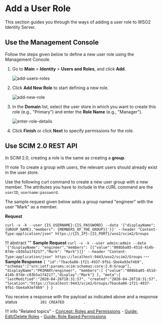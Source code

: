 # Add a User Role

This section guides you through the ways of adding a user role to WSO2 Identity Server.

## Use the Management Console

Follow the steps given below to define a new user role using the Management Console.

1. Go to **Main** > **Identity** > **Users and Roles**, and click  **Add**. 

    ![add-users-roles]({{base_path}}/assets/img/fragments/add-users-roles.png)

2. Click **Add New Role** to start defining a new role.

    ![add-new-role]({{base_path}}/assets/img/fragments/add-new-role.png)

3. In the **Domain** list, select the user store in which you want to create this role (e.g., "Primary") and enter the **Role Name** (e.g., "Manager").

    ![enter-role-details]({{base_path}}/assets/img/fragments/enter-role-details.png)
    
4. Click **Finish** or click **Next** to specify permissions for the role.

## Use SCIM 2.0 REST API

In SCIM 2.0, creating a role is the same as creating a **group**.

!!! note
    To create a group with users, the relevant users should already exist in the user store.
    

Use the following curl command to create a new user group with a new member. The attributes you have to include in the cURL command are the `userID`, `username:password`.

The sample request given below adds a group named "engineer" with the user "Mark" as a member.

**Request**

``` curl
curl -v -k --user {IS_USERNAME}:{IS_PASSWORD} --data '{"displayName": {GROUP_NAME},"members": {MEMBERS_OF_THE_GROUP}}'}}' --header "Content-Type:application/json" https://{IS_IP}:{IS_PORT}/wso2/scim2/Groups
```

!!! abstract ""
    **Sample Request**
    ```
    curl -v -k --user admin:admin --data '{"displayName": "engineer","members": [{"value":"008bba85-451d-414b-87de-c03b5a1f4217","Mark": "Mark"}]}' --header "Content-Type:application/json" https://localhost:9443/wso2/scim2/Groups
    ```
    ---
    **Sample Response**
    ```
    {
        "id":"7bac6a86-1f21-4937-9fb1-5be4a93ef469",
        "schemas":["urn:ietf:params:scim:schemas:core:2.0:Group"],
        "displayName":"PRIMARY/engineer",
        "members":[
            {"value":"008bba85-451d-414b-87de-c03b5a1f4217","display":"Mark"}
        ],
        "meta":{
            "lastModified":"2020-04-26T18:31:57",
            "created":"2020-04-26T18:31:57",
            "location":"https://localhost:9443/scim2/Groups/7bac6a86-1f21-4937-9fb1-5be4a93ef469"
        }
    }
    ```

You receive a response with the payload as indicated above and a
response status `           201 CREATED          `.


!!! info "Related topics"
    - [Concept: Roles and Permissions]({{base_path}}/references/concepts/user-management/roles-and-permissions)
    - [Guide: Edit/Delete Roles]({{base_path}}/guides/identity-lifecycles/edit-delete-roles)
    - [Guide: Role Based Permissions]({{base_path}}/guides/identity-lifecycles/role-based-permissions/)





